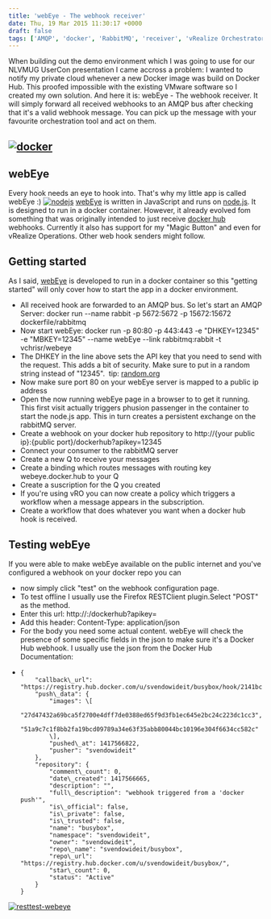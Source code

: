 ```yaml
---
title: 'webEye - The webhook receiver'
date: Thu, 19 Mar 2015 11:30:17 +0000
draft: false
tags: ['AMQP', 'docker', 'RabbitMQ', 'receiver', 'vRealize Orchestrator (vCO)', 'vRO', 'webEye', 'webhook', 'weEye']
---
```


When building out the demo environment which I was going to use for our NLVMUG UserCon presentation I came accross a problem: I wanted to notify my private cloud whenever a new Docker image was build on Docker Hub. This proofed impossible with the existing VMware software so I created my own solution. And here it is: webEye - The webhook receiver. It will simply forward all received webhooks to an AMQP bus after checking that it's a valid webhook message. You can pick up the message with your favourite orchestration tool and act on them.

[![docker](http://www.automate-it.today/wp-content/uploads/2015/03/docker.png)](http://www.automate-it.today/wp-content/uploads/2015/03/docker.png)
---------------------------------------------------------------------------------------------------------------------------------------------------

webEye
------

Every hook needs an eye to hook into. That's why my little app is called webEye :) [![nodejs](http://www.automate-it.today/wp-content/uploads/2015/03/nodejs-300x81.png)](https://github.com/vChrisR/webEye) [webEye](https://github.com/vChrisR/webEye) is written in JavaScript and runs on [node.js](http://nodejs.org/). It is designed to run in a docker container. However, it already evolved fom something that was originally intended to just receive [docker hub](https://hub.docker.com/) webhooks. Currently it also has support for my "Magic Button" and even for vRealize Operations. Other web hook senders might follow.

Getting started
---------------

As I said, [webEye](https://registry.hub.docker.com/u/vchrisr/webeye/) is developed to run in a docker container so this "getting started" will only cover how to start the app in a docker environment.

*   All received hook are forwarded to an AMQP bus. So let's start an AMQP Server: docker run --name rabbit -p 5672:5672 -p 15672:15672 dockerfile/rabbitmq
*   Now start webEye: docker run -p 80:80 -p 443:443 -e "DHKEY=12345" -e "MBKEY=12345" --name webEye --link rabbitmq:rabbit -t vchrisr/webeye
*   The DHKEY in the line above sets the API key that you need to send with the request. This adds a bit of security. Make sure to put in a random string instead of "12345".  tip: [random.org](https://www.random.org/strings/)
*   Now make sure port 80 on your webEye server is mapped to a public ip address
*   Open the now running webEye page in a browser to to get it running. This first visit actually triggers phusion passenger in the container to start the node.js app. This in turn creates a persistent exchange on the rabbitMQ server.
*   Create a webhook on your docker hub repository to http://{your public ip}:{public port}/dockerhub?apikey=12345
*   Connect your consumer to the rabbitMQ server
*   Create a new Q to receive your messages
*   Create a binding which routes messages with routing key webeye.docker.hub to your Q
*   Create a suscription for the Q you created
*   If you're using vRO you can now create a policy which triggers a workflow when a message appears in the subscription.
*   Create a workflow that does whatever you want when a docker hub hook is received.

Testing webEye
--------------

If you were able to make webEye available on the public internet and you've configured a webhook on your docker repo you can

*   now simply click "test" on the webhook configuration page.
*   To test offline I usually use the Firefox RESTClient plugin.Select "POST" as the method.
*   Enter this url: http://<ip of webEye machine>:<port>/dockerhub?apikey=<apikey>
*   Add this header: Content-Type: application/json
*   For the body you need some actual content. webEye will check the presence of some specific fields in the json to make sure it's a Docker Hub webhook. I usually use the json from the Docker Hub Documentation:
*   ```
    {
        "callback\_url": "https://registry.hub.docker.com/u/svendowideit/busybox/hook/2141bc0cdec4hebec411i4c1g40242eg110020/",
        "push\_data": {
            "images": \[
                "27d47432a69bca5f2700e4dff7de0388ed65f9d3fb1ec645e2bc24c223dc1cc3",
                "51a9c7c1f8bb2fa19bcd09789a34e63f35abb80044bc10196e304f6634cc582c"
            \],
            "pushed\_at": 1417566822,
            "pusher": "svendowideit"
        },
        "repository": {
            "comment\_count": 0,
            "date\_created": 1417566665,
            "description": "",
            "full\_description": "webhook triggered from a 'docker push'",
            "is\_official": false,
            "is\_private": false,
            "is\_trusted": false,
            "name": "busybox",
            "namespace": "svendowideit",
            "owner": "svendowideit",
            "repo\_name": "svendowideit/busybox",
            "repo\_url": "https://registry.hub.docker.com/u/svendowideit/busybox/",
            "star\_count": 0,
            "status": "Active"
        }
    }
    ```

[![resttest-webeye](http://www.automate-it.today/wp-content/uploads/2015/02/resttest-webeye-300x106.png)](http://www.automate-it.today/wp-content/uploads/2015/02/resttest-webeye.png)